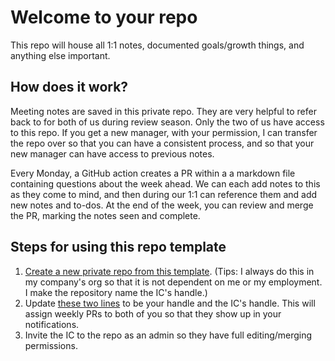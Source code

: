# Welcome to your repo

This repo will house all 1:1 notes, documented goals/growth things, and anything else important.

## How does it work?

Meeting notes are saved in this private repo. They are very helpful to refer back to for both of us during review season. Only the two of us have access to this repo. If you get a new manager, with your permission, I can transfer the repo over so that you can have a consistent process, and so that your new manager can have access to previous notes.

Every Monday, a GitHub action creates a PR within a a markdown file containing questions about the week ahead. We can each add notes to this as they come to mind, and then during our 1:1 can reference them and add new notes and to-dos. At the end of the week, you can review and merge the PR, marking the notes seen and complete.

## Steps for using this repo template

1. [Create a new private repo from this template](https://help.github.com/en/github/creating-cloning-and-archiving-repositories/creating-a-repository-from-a-template). (Tips: I always do this in my company's org so that it is not dependent on me or my employment. I make the repository name the IC's handle.)
1. Update [these two lines](https://github.com/github/thorrsson/blob/master/.github/workflows/weekly-report.yml#L80-L81) to be your handle and the IC's handle. This will assign weekly PRs to both of you so that they show up in your notifications.
1. Invite the IC to the repo as an admin so they have full editing/merging permissions.
